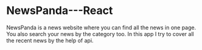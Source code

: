 # NewsPanda---React
NewsPanda is a news website where you can find all the news in one page. You also search your news by the category too. In this app I try to cover all the recent news by the help of api.
